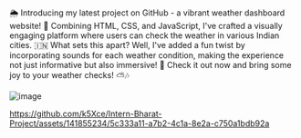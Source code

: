 🌦️ Introducing my latest project on GitHub - a vibrant weather dashboard website! 🌈 Combining HTML, CSS, and JavaScript, I've crafted a visually engaging platform where users can check the weather in various Indian cities. 🇮🇳 What sets this apart? Well, I've added a fun twist by incorporating sounds for each weather condition, making the experience not just informative but also immersive! 🎵 Check it out now and bring some joy to your weather checks! ⛅️🎶

![image](https://github.com/k5Xce/Intern-Bharat-Project/assets/141855234/ab8e08a8-a4e6-45a0-b46e-77bf03d9d5de)

https://github.com/k5Xce/Intern-Bharat-Project/assets/141855234/5c333a11-a7b2-4c1a-8e2a-c750a1bdb92a
